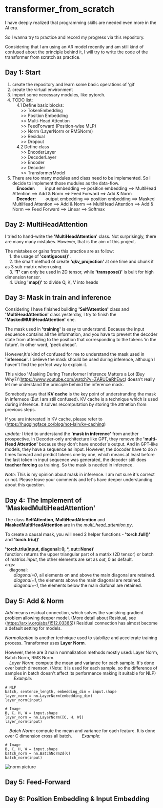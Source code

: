 # transformer_from_scratch
I have deeply realized that programming skills are needed even more in the AI era.

So I wanna try to practice and record my progress via this repository.

Considering that I am using an AR model recently and am still kind of confused about the principle behind it, 
I will try to write the code of the transformer from scratch as practice.
## Day 1: Start
1. create the repository and learn some basic operations of 'git'
2. create the virtual environment
3. import some necessary modules, like pytorch.
4. TODO list:<br>
&emsp;4.1 Define basic blocks:<br> 
&emsp;&emsp;>> TokenEmbedding<br> 
&emsp;&emsp;>> Position Embedding<br> 
&emsp;&emsp;>> Multi-Head Attention<br> 
&emsp;&emsp;>> FeedForward (Position-wise MLP)<br> 
&emsp;&emsp;>> Norm (LayerNorm or RMSNorm)<br> 
&emsp;&emsp;>> Residual<br> 
&emsp;&emsp;>> Dropout<br> 
&emsp;4.2 Define class<br> 
&emsp;&emsp;>> EncoderLayer<br> 
&emsp;&emsp;>> DecoderLayer<br> 
&emsp;&emsp;>> Encoder<br> 
&emsp;&emsp;>> Decoder<br> 
&emsp;&emsp;>> TransformerModel<br> 
5. There are too many modules and class need to be implemented. So I decide to implement those mudules as the data-flow.<br> 
&emsp;**Encoder:** 
&emsp;&emsp;input embedding ==> position embedding ==> MultiHead Attention ==> Add & Norm 
             ==> Feed Forward ==> Add & Norm<br> 
&emsp;**Decoder:** 
&emsp;&emsp;output embedding ==> position embedding ==> Masked MultiHead Attention ==> Add & Norm
             ==> MultiHead Attention ==> Add & Norm ==> Feed Forward ==> Linear ==> Softmax<br> 
## Day 2: MultiHeadAttention
I tried to hand-write the **'MultiHeadAttention'** class. Not surprisingly, there are many many mistakes. However, that is the
aim of this project.

The mistakes or gains from this practice are as follow:<br>
&emsp;1. the usage of **'contiguous()'**.<br>
&emsp;2. the smart method of create **'qkv_projection'** at one time and chunk it as 3 sub-matrix when using.<br>
&emsp;3. **'T'** can only be used in 2D tensor, while **'transpose()'** is bulit for high dimension tensor.<br>
&emsp;4. Using **'map()'** to divide Q, K, V into heads<br>
## Day 3: Mask in train and inference
Considering I have finished building **'SelfAttention'** class and **'MultiHeadAttention'** class yesterday, I try to finish the 
**'MaskedMUltiHeadAttention'** one. 

The mask used in **'training'** is easy to understand. Because the input sequence contains all
the information, and you have to prevent the decoder state from attending to the position that corresponding to the tokens
'in the future'. In other word, 'peek ahead'.

However,It's kind of confused for me to understand the mask used in **'inference'**. I believe the mask should be used during
inference, although I haven't find the perfect way to explain it.

This video 'Masking During Transformer Inference Matters a Lot (Buy Why?)'(https://www.youtube.com/watch?v=ZARUDeRhEwc) doesn't really let me understand the principle behind the inference mask.

Somebody says that **KV cache** is the key point of understranding the mask in infernece (But I am still confused). KV cache is a technique which is used during inference.
It solves recomputation by storing the attnetion from previous steps.

If you are interested in KV cache, please refer to (https://huggingface.co/blog/not-lain/kv-caching)

*update:* I tried to understand the **'mask in inference'** from another prospective. In Decoder-only architecture like GPT, they remove the **'multi-Head Attention'** because they don't have encoder's output. And in GPT-like models, they have a sequence as input. However, the docoder have to do *n* times forward and predict tokens one by one, which means at least before the last token in input sequence was generated, the decoder still does **teacher forcing** as training. So the mask is needed in inference.

*Note:* This is my opinion about mask in inference. I am not sure it's correct or not. Please leave your comments and let's have deeper understanding about this question.

## Day 4: The Implement of 'MaskedMultiHeadAttention'
The class **SelfAttention**, **MultiHeadAttention** and **MaskedMultiHeadAttention** are in the *multi_head_attention.py*.

To create a causal mask, you will need 2 helper functions - **'torch.full()'** and **'torch.triu()'**

**'torch.triu(input, diagonal=0, *, out=None)'**<br>
function: returns the upper triangular part of a matrix (2D tensor) or batch of matrics *input*, the other elements are set as *out*, 0 as default.<br>
args:<br>
&emsp;diagonal:<br> 
&emsp;&emsp;*diagonal=0*, all elements on and above the main diagonal are retained.<br> 
&emsp;&emsp;*diagonal=1*, the elements above the main diagonal are retained.<br> 
&emsp;&emsp;*diagonal=-1*, the elements below the main diafonal are retained.<br>
## Day 5: Add & Norm
*Add* means residual connection, which solves the vanishing gradient problem allowing deeper model. (More detail about Residual, see (https://arxiv.org/abs/1512.03385)) Residual connection has almost become a default setting for models.

*Normalization* is another technique used to stabilize and accelerate training process. Transformer uses **Layer Norm**.

However, there are 3 main normalization methods mostly used: Layer Norm, Batch Norm, RMS Norm.<br>
&emsp;*Layer Norm*: compute the mean and variance for each sample. It's done over batch dimenson. (Note: It is used for each sample, so the difference of samples in batch doesn't affect its performance making it suitable for NLP)
&emsp;&emsp;*Example:*

    # NLP
    batch, sentence_length, embedding_dim = input.shape
    layer_norm = nn.LayerNorm(embedding_dim)
    layer_norm(input)

    # Image
    B, C, H, W = input.shape
    layer_norm = nn.LayerNorm([C, H, W])
    layer_norm(input)


&emsp;*Batch Norm*: compute the mean and variance for each feature. It is done over C dimension cross all batch. 
&emsp;&emsp;*Example:*

    # Image
    B, C, H, W = input.shape
    batch_norm = nn.BatchNorm2d(C)
    batch_norm(input)

![norm picture](/Users/yiran/MyCode/transformer_from_scratch/images/Norm.png "Normalization")

## Day 5: Feed-Forward 


## Day 6: Position Embedding & Input Embedding
